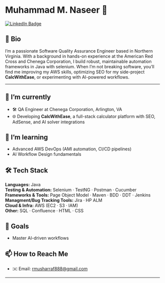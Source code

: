 # Muhammad M. Naseer 👋
[![LinkedIn Badge](https://img.shields.io/badge/LinkedIn-Profile-blue?style=flat&logo=linkedin&logoColor=white)](https://linkedin.com/in/muhammad-m-naseer-69b543380)

              

## 📝 Bio
I’m a passionate Software Quality Assurance Engineer based in Northern Virginia. With a background in hands-on experience at the American Red Cross and Chenega Corporation, I build robust, maintainable automation frameworks in Java with selenium. When I’m not breaking software, you’ll find me improving my AWS skills, optimizing SEO for my side-project **CalcWithEase**, or experimenting with AI-powered workflows.

---

## 🔭 I’m currently
- 🛠️ QA Engineer at Chenega Corporation, Arlington, VA    
- 🌐 Developing **CalcWithEase**, a full-stack calculator platform with SEO, AdSense, and AI solver integrations  

## 🌱 I’m learning
- Advanced AWS DevOps (AMI automation, CI/CD pipelines)  
- AI Workflow Design fundamentals  

## 🛠️ Tech Stack
**Languages:** Java  
**Testing & Automation:** Selenium · TestNG · Postman · Cucumber  
**Frameworks & Tools:** Page Object Model · Maven · BDD · DDT · Jenkins   
**Managment/Bug Tracking Tools:** Jira · HP ALM   
**Cloud & Infra:** AWS (EC2 · S3 · IAM)   
**Other:** SQL · Confluence · HTML · CSS  
 


## 🎯 Goals 
 
- Master AI-driven workflows  

## 📫 How to Reach Me

- ✉️ Email: rmusharraf888@gmail.com   

---
